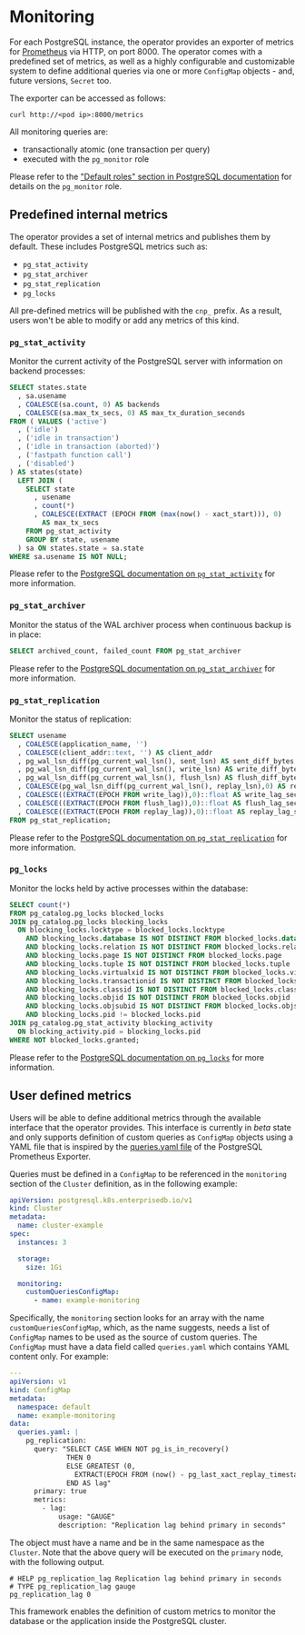# Monitoring

For each PostgreSQL instance, the operator provides an exporter of metrics for
[Prometheus](https://prometheus.io/) via HTTP, on port 8000.
The operator comes with a predefined set of metrics, as well as a highly
configurable and customizable system to define additional queries via one or
more `ConfigMap` objects - and, future versions, `Secret` too.

The exporter can be accessed as follows:

```shell
curl http://<pod ip>:8000/metrics
```

All monitoring queries are:

- transactionally atomic (one transaction per query)
- executed with the `pg_monitor` role

Please refer to the
["Default roles" section in PostgreSQL documentation](https://www.postgresql.org/docs/current/default-roles.html)
for details on the `pg_monitor` role.

## Predefined internal metrics

The operator provides a set of internal metrics and publishes them by default.
These includes PostgreSQL metrics such as:

* `pg_stat_activity`
* `pg_stat_archiver`
* `pg_stat_replication`
* `pg_locks`

All pre-defined metrics will be published with the `cnp_` prefix. As a result,
users won't be able to modify or add any metrics of this kind.

### `pg_stat_activity`

Monitor the current activity of the PostgreSQL server with information on backend processes:

```sql
SELECT states.state
  , sa.usename
  , COALESCE(sa.count, 0) AS backends
  , COALESCE(sa.max_tx_secs, 0) AS max_tx_duration_seconds
FROM ( VALUES ('active')
  , ('idle')
  , ('idle in transaction')
  , ('idle in transaction (aborted)')
  , ('fastpath function call')
  , ('disabled')
) AS states(state)
  LEFT JOIN (
    SELECT state
      , usename
      , count(*)
      , COALESCE(EXTRACT (EPOCH FROM (max(now() - xact_start))), 0)
        AS max_tx_secs
    FROM pg_stat_activity
    GROUP BY state, usename
  ) sa ON states.state = sa.state
WHERE sa.usename IS NOT NULL;
```

Please refer to the [PostgreSQL documentation on `pg_stat_activity`](https://www.postgresql.org/docs/current/monitoring-stats.html#MONITORING-PG-STAT-ACTIVITY-VIEW) for more information.

### `pg_stat_archiver`

Monitor the status of the WAL archiver process when continuous backup is in place:

```sql
SELECT archived_count, failed_count FROM pg_stat_archiver
```

Please refer to the [PostgreSQL documentation on `pg_stat_archiver`](https://www.postgresql.org/docs/current/monitoring-stats.html#MONITORING-PG-STAT-ARCHIVER-VIEW) for more information.

### `pg_stat_replication`

Monitor the status of replication:

```sql
SELECT usename
  , COALESCE(application_name, '')
  , COALESCE(client_addr::text, '') AS client_addr
  , pg_wal_lsn_diff(pg_current_wal_lsn(), sent_lsn) AS sent_diff_bytes
  , pg_wal_lsn_diff(pg_current_wal_lsn(), write_lsn) AS write_diff_bytes
  , pg_wal_lsn_diff(pg_current_wal_lsn(), flush_lsn) AS flush_diff_bytes
  , COALESCE(pg_wal_lsn_diff(pg_current_wal_lsn(), replay_lsn),0) AS replay_diff_bytes
  , COALESCE((EXTRACT(EPOCH FROM write_lag)),0)::float AS write_lag_seconds
  , COALESCE((EXTRACT(EPOCH FROM flush_lag)),0)::float AS flush_lag_seconds
  , COALESCE((EXTRACT(EPOCH FROM replay_lag)),0)::float AS replay_lag_seconds
FROM pg_stat_replication;
```

Please refer to the [PostgreSQL documentation on `pg_stat_replication`](https://www.postgresql.org/docs/current/monitoring-stats.html#MONITORING-PG-STAT-REPLICATION-VIEW) for more information.

### `pg_locks`

Monitor the locks held by active processes within the database:

```sql
SELECT count(*)
FROM pg_catalog.pg_locks blocked_locks
JOIN pg_catalog.pg_locks blocking_locks
  ON blocking_locks.locktype = blocked_locks.locktype
    AND blocking_locks.database IS NOT DISTINCT FROM blocked_locks.database
    AND blocking_locks.relation IS NOT DISTINCT FROM blocked_locks.relation
    AND blocking_locks.page IS NOT DISTINCT FROM blocked_locks.page
    AND blocking_locks.tuple IS NOT DISTINCT FROM blocked_locks.tuple
    AND blocking_locks.virtualxid IS NOT DISTINCT FROM blocked_locks.virtualxid
    AND blocking_locks.transactionid IS NOT DISTINCT FROM blocked_locks.transactionid
    AND blocking_locks.classid IS NOT DISTINCT FROM blocked_locks.classid
    AND blocking_locks.objid IS NOT DISTINCT FROM blocked_locks.objid
    AND blocking_locks.objsubid IS NOT DISTINCT FROM blocked_locks.objsubid
    AND blocking_locks.pid != blocked_locks.pid
JOIN pg_catalog.pg_stat_activity blocking_activity
  ON blocking_activity.pid = blocking_locks.pid
WHERE NOT blocked_locks.granted;
```

Please refer to the [PostgreSQL documentation on `pg_locks`](https://www.postgresql.org/docs/current/view-pg-locks.html) for more information.

## User defined metrics

Users will be able to define additional metrics through the available interface
that the operator provides. This interface is currently in *beta* state and
only supports definition of custom queries as `ConfigMap` objects using a YAML
file that is inspired by the [queries.yaml file](https://github.com/prometheus-community/postgres_exporter/blob/main/queries.yaml)
of the PostgreSQL Prometheus Exporter.

Queries must be defined in a `ConfigMap` to be referenced in the `monitoring`
section of the `Cluster` definition, as in the following example:

```yaml
apiVersion: postgresql.k8s.enterprisedb.io/v1
kind: Cluster
metadata:
  name: cluster-example
spec:
  instances: 3

  storage:
    size: 1Gi

  monitoring:
    customQueriesConfigMap:
      - name: example-monitoring
```

Specifically, the `monitoring` section looks for an array with the name
`customQueriesConfigMap`, which, as the name suggests, needs a list of
`ConfigMap` names to be used as the source of custom queries. The `ConfigMap`
must have a data field called `queries.yaml` which contains YAML content only.
For example:

```yaml
---
apiVersion: v1
kind: ConfigMap
metadata:
  namespace: default
  name: example-monitoring
data:
  queries.yaml: |
    pg_replication:
      query: "SELECT CASE WHEN NOT pg_is_in_recovery()
              THEN 0
              ELSE GREATEST (0,
                EXTRACT(EPOCH FROM (now() - pg_last_xact_replay_timestamp())))
              END AS lag"
      primary: true
      metrics:
        - lag:
            usage: "GAUGE"
            description: "Replication lag behind primary in seconds"
```

The object must have a name and be in the same namespace as the `Cluster`.
Note that the above query will be executed on the `primary` node, with the
following output.

```text
# HELP pg_replication_lag Replication lag behind primary in seconds
# TYPE pg_replication_lag gauge
pg_replication_lag 0
```

This framework enables the definition of custom metrics to monitor the database
or the application inside the PostgreSQL cluster.
